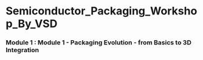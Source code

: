 # Semiconductor_Packaging_Workshop_By_VSD
### Module 1 : Module 1 - Packaging Evolution  - from Basics to 3D Integration 
